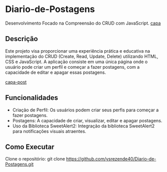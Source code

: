 # Diario-de-Postagens
Desenvolvimento Focado na Compreensão do CRUD com JavaScript.
[capa]("Imagens/capa.jpeg")


## Descrição

Este projeto visa proporcionar uma experiência prática e educativa na implementação do CRUD (Create, Read, Update, Delete) utilizando HTML, CSS e JavaScript. A aplicação consiste em uma única página onde o usuário pode criar um perfil e começar a fazer postagens, com a capacidade de editar e apagar essas postagens.

[capa-post]("Imagens/Capa-post.jpeg")

## Funcionalidades
- Criação de Perfil: Os usuários podem criar seus perfis para começar a fazer postagens.
- Postagens: A capacidade de criar, visualizar, editar e apagar postagens.
- Uso da Biblioteca SweetAlert2: Integração da biblioteca SweetAlert2 para notificações visuais atraentes.

## Como Executar
Clone o repositório:
   git clone https://github.com/ysrezende40/Diario-de-Postagens.git
